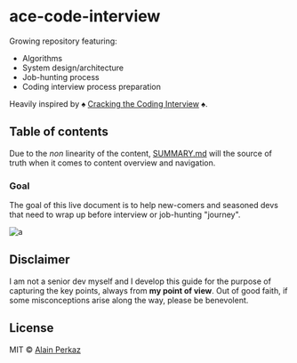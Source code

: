 # ace-code-interview
Growing repository featuring:
- Algorithms
- System design/architecture
- Job-hunting process
- Coding interview process preparation

Heavily inspired by  :spades: [Cracking the Coding Interview](http://www.crackingthecodinginterview.com/) :spades:.

## Table of contents
Due to the *non* linearity of the content, [SUMMARY.md](/notes/Summary.md) will the source of truth when it comes to content overview and navigation.

### Goal
The goal of this live document is to help new-comers and seasoned devs that need to wrap up before interview or job-hunting "journey".

![a](https://media.giphy.com/media/D0vg2MvsCxGrS/giphy.gif)

## Disclaimer
I am not a senior dev myself and I develop this guide for the purpose of capturing the key points, always from **my point of view**. Out of good faith, if some misconceptions arise along the way, please be benevolent.

## License
MIT © [Alain Perkaz](https://aperkaz.github.io)
